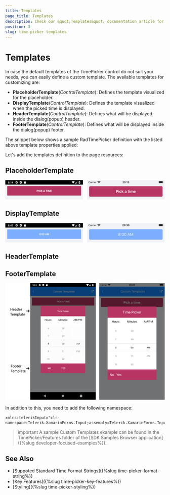 ```yaml
---
title: Templates
page_title: Templates
description: Check our &quot;Templates&quot; documentation article for Telerik TimePicker for Xamarin control.
position: 3
slug: time-picker-templates
---
```


# Templates

In case the default templates of the TimePicker control do not suit your needs, you can easily define a custom template. The available templates for customizing are:

* **PlaceholderTemplate**(*ControlTemplate*): Defines the template visualized for the placeholder.  
* **DisplayTemplate**(*ControlTemplate*): Defines the template visualized when the picked time is displayed.
* **HeaderTemplate**(*ControlTemplate*): Defines what will be displayed inside the dialog(popup) header.
* **FooterTemplate**(*ControlTemplate*): Defines what will be displayed inside the dialog(popup) footer.

The snippet below shows a sample RadTimePicker definition with the listed above template properties applied:

<snippet id='timepicker-custom-template' />

Let's add the templates definition to the page resources:

## PlaceholderTemplate

<snippet id='timepicker-placeholder-templat' />

![RadTimePicker PlaceholderTemplate](images/timepicker_placeholder_template.png)

## DisplayTemplate

<snippet id='timepicker-display-template' />

![RadTimePicker DisplayTemplate](images/timepicker_display_template.png)

## HeaderTemplate

<snippet id='timepicker-header-template' />

## FooterTemplate

<snippet id='timepicker-footer-template' />

![RadTimePicker FooterTemplate](images/timepicker_header_footer_template.png)

In addition to this, you need to add the following namespace:

```XAML
xmlns:telerikInput="clr-namespace:Telerik.XamarinForms.Input;assembly=Telerik.XamarinForms.Input"
```

>important A sample Custom Templates example can be found in the TimePicker/Features folder of the [SDK Samples Browser application]({%slug developer-focused-examples%}).

## See Also

- [Suppoted Standard Time Format Strings]({%slug time-picker-format-string%})
- [Key Features]({%slug time-picker-key-features%})
- [Styling]({%slug time-picker-styling%})